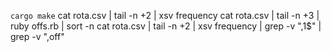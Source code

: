 `cargo make`
cat rota.csv | tail -n +2 | xsv frequency
cat rota.csv | tail -n +3 | ruby offs.rb | sort -n
cat rota.csv | tail -n +2 | xsv frequency | grep -v ",1$" | grep -v ",off"
